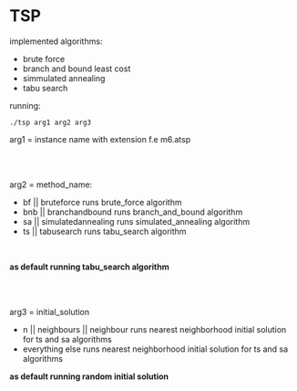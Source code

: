 # TSP

implemented algorithms:
- brute force <br>
- branch and bound least cost <br>
- simmulated annealing <br>
- tabu search<br>

running: 
```console
./tsp arg1 arg2 arg3
```

arg1 = instance name with extension f.e m6.atsp <br>

<br>
<br>

arg2 = method_name: <br>

- bf || bruteforce  runs brute_force algorithm 
- bnb || branchandbound  runs branch_and_bound algorithm
- sa || simulatedannealing  runs simulated_annealing algorithm
- ts || tabusearch  runs tabu_search algorithm
<br>

**as default running tabu_search algorithm**

<br>
<br>



arg3 = initial_solution <br>
-  n || neighbours || neighbour runs nearest neighborhood initial solution for ts and sa algorithms <br>
-  everything else runs nearest neighborhood initial solution for ts and sa algorithms <br>

**as default running random initial solution**

